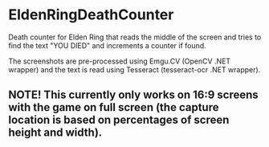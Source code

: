 # EldenRingDeathCounter
 
Death counter for Elden Ring that reads the middle of the screen and tries to find the text "YOU DIED" and increments a counter if found.

The screenshots are pre-processed using Emgu.CV (OpenCV .NET wrapper) and the text is read using Tesseract (tesseract-ocr .NET wrapper).

## NOTE! This currently only works on 16:9 screens with the game on full screen (the capture location is based on percentages of screen height and width).
